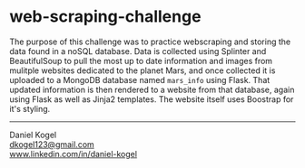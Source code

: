 # web-scraping-challenge

The purpose of this challenge was to practice webscraping and storing the data found in a noSQL database. Data is collected using Splinter and BeautifulSoup to pull the most up to date information and images from mulitple websites dedicated to the planet Mars, and once collected it is uploaded to a MongoDB database named `mars_info` using Flask. That updated information is then rendered to a website from that database, again using Flask as well as Jinja2 templates. The website itself uses Boostrap for it's styling. 


  
  ---  
  
Daniel Kogel  
dkogel123@gmail.com  
www.linkedin.com/in/daniel-kogel  
